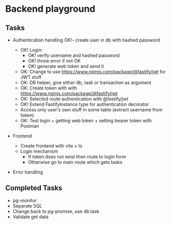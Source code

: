 # Backend playground

## Tasks

- Authentication handling
  OK!- create user in db with hashed password
  - OK! Login:
    - OK! verify username and hashed password
    - OK! throw error if not OK
    - OK! generate web token and send it
  - OK: Change to use https://www.npmjs.com/package/@fastify/jwt for JWT stuff
  - OK: DB helper, give either db, task or transaction as argument
  - OK: Create token with with https://www.npmjs.com/package/@fastify/jwt
  - OK: Selected route authentication with @fastify/jwt
  - OK! Extend FastifyInstance type for authentication decorator
  - Access only user's own stuff in some table (extract username from token)
  - OK: Test login + getting web token + setting bearer token with Postman
- Frontend

  - Create frontend with vite + ts
  - Login mechanism
    - If token does not exist then route to login form
    - Otherwise go to main route which gets tasks

- Error handling

## Completed Tasks

- pg-monitor
- Separate SQL
- Change back to pg-promise, use db.task
- Validate get data
